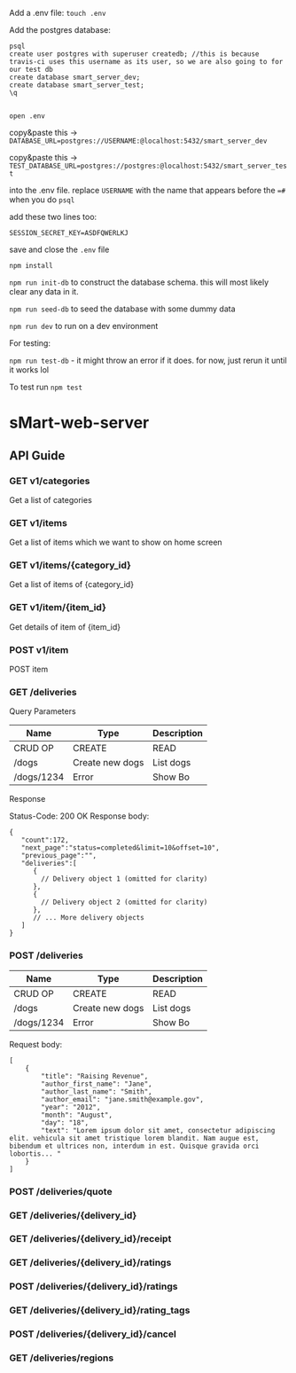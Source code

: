 Add a .env file:
```touch .env```


Add the postgres database:
```
psql
create user postgres with superuser createdb; //this is because travis-ci uses this username as its user, so we are also going to for our test db
create database smart_server_dev;
create database smart_server_test;
\q


open .env
```
copy&paste this -> ```DATABASE_URL=postgres://USERNAME:@localhost:5432/smart_server_dev```

copy&paste this -> ```TEST_DATABASE_URL=postgres://postgres:@localhost:5432/smart_server_test```

into the .env file. replace ```USERNAME``` with the name that appears before the ```=#``` when you do ```psql```

add these two lines too: 

``` PORT=4040
SESSION_SECRET_KEY=ASDFQWERLKJ
```

save and close the ```.env``` file

```npm install```

```npm run init-db``` to construct the database schema. this will most likely clear any data in it.

```npm run seed-db``` to seed the database with some dummy data

```npm run dev``` to run on a dev environment

For testing: 

```npm run test-db``` - it might throw an error if it does. for now, just rerun it until it works lol

To test run ```npm test```



# sMart-web-server

## API Guide

### GET v1/categories

Get a list of categories

### GET v1/items

Get a list of items which we want to show on home screen

### GET v1/items/{category_id}

Get a list of items of {category_id}

### GET v1/item/{item_id}

Get details of item of {item_id}

### POST v1/item

POST item











### GET /deliveries

Query Parameters

| Name        | Type            | Description| 
| ----------- | --------------- | ---------  | 
| CRUD OP     | CREATE          | READ       | 
| /dogs       | Create new dogs | List dogs  | 
| /dogs/1234  | Error           | Show Bo    | 

Response

Status-Code: 200 OK
Response body:

    {
       "count":172,
       "next_page":"status=completed&limit=10&offset=10",
       "previous_page":"",
       "deliveries":[
          {
            // Delivery object 1 (omitted for clarity)
          },
          {
            // Delivery object 2 (omitted for clarity)
          },
          // ... More delivery objects
       ]
    }

### POST /deliveries

| Name        | Type            | Description| 
| ----------- | --------------- | ---------  | 
| CRUD OP     | CREATE          | READ       | 
| /dogs       | Create new dogs | List dogs  | 
| /dogs/1234  | Error           | Show Bo    | 

Request body:

    [
        {
            "title": "Raising Revenue",
            "author_first_name": "Jane",
            "author_last_name": "Smith",
            "author_email": "jane.smith@example.gov",
            "year": "2012",
            "month": "August",
            "day": "18",
            "text": "Lorem ipsum dolor sit amet, consectetur adipiscing elit. vehicula sit amet tristique lorem blandit. Nam augue est, bibendum et ultrices non, interdum in est. Quisque gravida orci lobortis... "
        }
    ]
    
### POST /deliveries/quote

### GET /deliveries/{delivery_id}

### GET /deliveries/{delivery_id}/receipt

### GET /deliveries/{delivery_id}/ratings

### POST /deliveries/{delivery_id}/ratings

### GET /deliveries/{delivery_id}/rating_tags

### POST /deliveries/{delivery_id}/cancel

### GET /deliveries/regions
